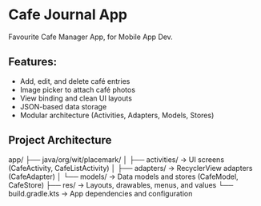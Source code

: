 # Cafe Journal App 
Favourite Cafe Manager App, for Mobile App Dev.

## Features:
- Add, edit, and delete café entries
- Image picker to attach café photos
- View binding and clean UI layouts
- JSON-based data storage
- Modular architecture (Activities, Adapters, Models, Stores)

## Project Architecture

app/
 ├── java/org/wit/placemark/
 │   ├── activities/      → UI screens (CafeActivity, CafeListActivity)
 │   ├── adapters/        → RecyclerView adapters (CafeAdapter)
 │   └── models/          → Data models and stores (CafeModel, CafeStore)
 ├── res/                 → Layouts, drawables, menus, and values
 └── build.gradle.kts     → App dependencies and configuration

